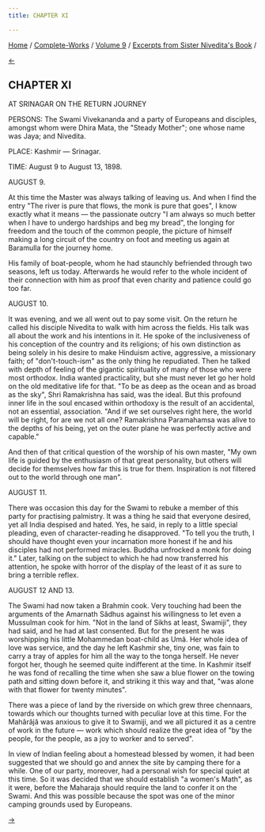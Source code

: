 ```yaml
---
title: CHAPTER XI

---
```

<div>

[Home](../../../index.htm) / [Complete-Works](../../complete_works.htm)
/ [Volume 9](../volume_9_contents.htm) / [Excerpts from Sister
Nivedita's Book](excerpts_from_sister_niveditas_book_contents.htm) /

[←](chapter_x.htm)

## CHAPTER XI

AT SRINAGAR ON THE RETURN JOURNEY

PERSONS: The Swami Vivekananda and a party of Europeans and disciples,
amongst whom were Dhira Mata, the "Steady Mother"; one whose name was
Jaya; and Nivedita.

PLACE: Kashmir — Srinagar.

TIME: August 9 to August 13, 1898.

AUGUST 9.

At this time the Master was always talking of leaving us. And when I
find the entry "The river is pure that flows, the monk is pure that
goes", I know exactly what it means — the passionate outcry "I am always
so much better when I have to undergo hardships and beg my bread", the
longing for freedom and the touch of the common people, the picture of
himself making a long circuit of the country on foot and meeting us
again at Baramulla for the journey home.

His family of boat-people, whom he had staunchly befriended through two
seasons, left us today. Afterwards he would refer to the whole incident
of their connection with him as proof that even charity and patience
could go too far.

AUGUST 10.

It was evening, and we all went out to pay some visit. On the return he
called his disciple Nivedita to walk with him across the fields. His
talk was all about the work and his intentions in it. He spoke of the
inclusiveness of his conception of the country and its religions; of his
own distinction as being solely in his desire to make Hinduism active,
aggressive, a missionary faith; of "don't-touch-ism" as the only thing
he repudiated. Then he talked with depth of feeling of the gigantic
spirituality of many of those who were most orthodox. India wanted
practicality, but she must never let go her hold on the old meditative
life for that. "To be as deep as the ocean and as broad as the sky",
Shri Ramakrishna has said, was the ideal. But this profound inner life
in the soul encased within orthodoxy is the result of an accidental, not
an essential, association. "And if we set ourselves right here, the
world will be right, for are we not all one? Ramakrishna Paramahamsa was
alive to the depths of his being, yet on the outer plane he was
perfectly active and capable."

And then of that critical question of the worship of his own master, "My
own life is guided by the enthusiasm of that great personality, but
others will decide for themselves how far this is true for them.
Inspiration is not filtered out to the world through one man".

AUGUST 11.

There was occasion this day for the Swami to rebuke a member of this
party for practising palmistry. It was a thing he said that everyone
desired, yet all India despised and hated. Yes, he said, in reply to a
little special pleading, even of character-reading he disapproved. "To
tell you the truth, I should have thought even your incarnation more
honest if he and his disciples had not performed miracles. Buddha
unfrocked a monk for doing it." Later, talking on the subject to which
he had now transferred his attention, he spoke with horror of the
display of the least of it as sure to bring a terrible reflex.

AUGUST 12 AND 13.

The Swami had now taken a Brahmin cook. Very touching had been the
arguments of the Amarnath Sâdhus against his willingness to let even a
Mussulman cook for him. "Not in the land of Sikhs at least, Swamiji",
they had said, and he had at last consented. But for the present he was
worshipping his little Mohammedan boat-child as Umâ. Her whole idea of
love was service, and the day he left Kashmir she, tiny one, was fain to
carry a tray of apples for him all the way to the tonga herself. He
never forgot her, though he seemed quite indifferent at the time. In
Kashmir itself he was fond of recalling the time when she saw a blue
flower on the towing path and sitting down before it, and striking it
this way and that, "was alone with that flower for twenty minutes".

There was a piece of land by the riverside on which grew three
chennaars, towards which our thoughts turned with peculiar love at this
time. For the Mahârâjâ was anxious to give it to Swamiji, and we all
pictured it as a centre of work in the future — work which should
realize the great idea of "by the people, for the people, as a joy to
worker and to served".

In view of Indian feeling about a homestead blessed by women, it had
been suggested that we should go and annex the site by camping there for
a while. One of our party, moreover, had a personal wish for special
quiet at this time. So it was decided that we should establish "a
women's Math", as it were, before the Maharaja should require the land
to confer it on the Swami. And this was possible because the spot was
one of the minor camping grounds used by Europeans.

[→](chapter_xii.htm)

</div>
